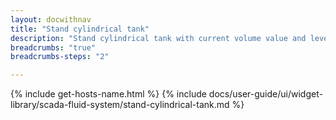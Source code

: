 ```yaml
---
layout: docwithnav
title: "Stand cylindrical tank"
description: "Stand cylindrical tank with current volume value and level visualizations."
breadcrumbs: "true"
breadcrumbs-steps: "2"

---
```

{% include get-hosts-name.html %}
{% include docs/user-guide/ui/widget-library/scada-fluid-system/stand-cylindrical-tank.md %}
